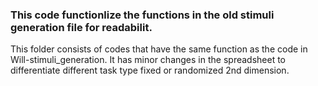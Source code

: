 ### This code functionlize the functions in the old stimuli generation file for readabilit.
This folder consists of codes that have the same function as the code in Will-stimuli_generation. 
It has minor changes in the spreadsheet to differentiate different task type fixed or randomized 2nd dimension.

